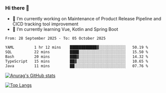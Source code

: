 ### Hi there 👋

- 🔭 I’m currently working on Maintenance of Product Release Pipeline and CICD tracking tool improvement
- 🌱 I’m currently learning Vue, Kotlin and Spring Boot

<!--START_SECTION:waka-->

```txt
From: 28 September 2025 - To: 05 October 2025

YAML         1 hr 12 mins    ████████████▓░░░░░░░░░░░░   50.19 %
SQL          22 mins         ████░░░░░░░░░░░░░░░░░░░░░   15.50 %
Bash         20 mins         ███▓░░░░░░░░░░░░░░░░░░░░░   14.32 %
TypeScript   15 mins         ██▓░░░░░░░░░░░░░░░░░░░░░░   10.65 %
Java         11 mins         ██░░░░░░░░░░░░░░░░░░░░░░░   07.76 %
```

<!--END_SECTION:waka-->

[![Anurag's GitHub stats](https://github-readme-stats.vercel.app/api?username=yunhao981&show_icons=true&theme=solarized-dark)](https://github.com/anuraghazra/github-readme-stats)

[![Top Langs](https://github-readme-stats.vercel.app/api/top-langs/?username=yunhao981&theme=solarized-dark&layout=compact)](https://github.com/anuraghazra/github-readme-stats)

<!--
**yunhao981/yunhao981** is a ✨ _special_ ✨ repository because its `README.md` (this file) appears on your GitHub profile.

Here are some ideas to get you started:

- 🔭 I’m currently working on Maintenance of Release Pipeline and CICD tracking tool improvement
- 🌱 I’m currently learning Vue, Kotlin and Spring Boot
- 👯 I’m looking to collaborate on ...
- 🤔 I’m looking for help with ...
- 💬 Ask me about ...
- 📫 How to reach me: ...
- 😄 Pronouns: ...
- ⚡ Fun fact: ...
-->


